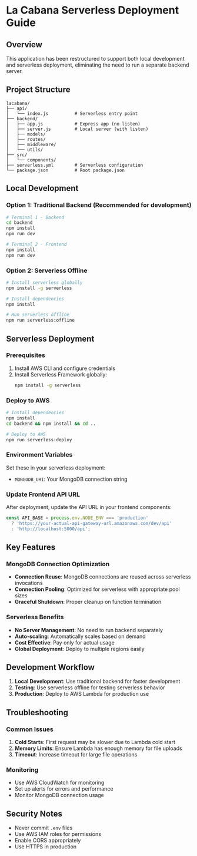 # La Cabana Serverless Deployment Guide

## Overview
This application has been restructured to support both local development and serverless deployment, eliminating the need to run a separate backend server.

## Project Structure
```
lacabana/
├── api/
│   └── index.js          # Serverless entry point
├── backend/
│   ├── app.js            # Express app (no listen)
│   ├── server.js         # Local server (with listen)
│   ├── models/
│   ├── routes/
│   ├── middleware/
│   └── utils/
├── src/
│   └── components/
├── serverless.yml        # Serverless configuration
└── package.json          # Root package.json
```

## Local Development

### Option 1: Traditional Backend (Recommended for development)
```bash
# Terminal 1 - Backend
cd backend
npm install
npm run dev

# Terminal 2 - Frontend
npm install
npm run dev
```

### Option 2: Serverless Offline
```bash
# Install serverless globally
npm install -g serverless

# Install dependencies
npm install

# Run serverless offline
npm run serverless:offline
```

## Serverless Deployment

### Prerequisites
1. Install AWS CLI and configure credentials
2. Install Serverless Framework globally:
   ```bash
   npm install -g serverless
   ```

### Deploy to AWS
```bash
# Install dependencies
npm install
cd backend && npm install && cd ..

# Deploy to AWS
npm run serverless:deploy
```

### Environment Variables
Set these in your serverless deployment:
- `MONGODB_URI`: Your MongoDB connection string

### Update Frontend API URL
After deployment, update the API URL in your frontend components:
```javascript
const API_BASE = process.env.NODE_ENV === 'production' 
  ? 'https://your-actual-api-gateway-url.amazonaws.com/dev/api' 
  : 'http://localhost:5000/api';
```

## Key Features

### MongoDB Connection Optimization
- **Connection Reuse**: MongoDB connections are reused across serverless invocations
- **Connection Pooling**: Optimized for serverless with appropriate pool sizes
- **Graceful Shutdown**: Proper cleanup on function termination

### Serverless Benefits
- **No Server Management**: No need to run backend separately
- **Auto-scaling**: Automatically scales based on demand
- **Cost Effective**: Pay only for actual usage
- **Global Deployment**: Deploy to multiple regions easily

## Development Workflow

1. **Local Development**: Use traditional backend for faster development
2. **Testing**: Use serverless offline for testing serverless behavior
3. **Production**: Deploy to AWS Lambda for production use

## Troubleshooting

### Common Issues
1. **Cold Starts**: First request may be slower due to Lambda cold start
2. **Memory Limits**: Ensure Lambda has enough memory for file uploads
3. **Timeout**: Increase timeout for large file operations

### Monitoring
- Use AWS CloudWatch for monitoring
- Set up alerts for errors and performance
- Monitor MongoDB connection usage

## Security Notes
- Never commit `.env` files
- Use AWS IAM roles for permissions
- Enable CORS appropriately
- Use HTTPS in production
